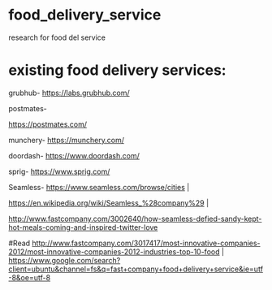 # food_delivery_service
research for food del service

# existing food delivery services:
 grubhub- 
 https://labs.grubhub.com/
 
 postmates- 
 
https://postmates.com/

munchery- 
https://munchery.com/

doordash- 
https://www.doordash.com/

sprig- 
https://www.sprig.com/

Seamless- 
https://www.seamless.com/browse/cities | 

https://en.wikipedia.org/wiki/Seamless_%28company%29 |

http://www.fastcompany.com/3002640/how-seamless-defied-sandy-kept-hot-meals-coming-and-inspired-twitter-love

#Read
http://www.fastcompany.com/3017417/most-innovative-companies-2012/most-innovative-companies-2012-industries-top-10-food | 
https://www.google.com/search?client=ubuntu&channel=fs&q=fast+company+food+delivery+service&ie=utf-8&oe=utf-8

